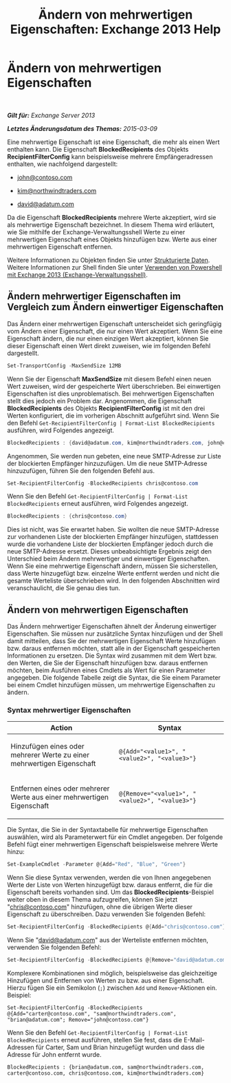 ﻿---
title: 'Ändern von mehrwertigen Eigenschaften: Exchange 2013 Help'
TOCTitle: Ändern von mehrwertigen Eigenschaften
ms:assetid: dc2c1062-ad79-404b-8da3-5b5798dbb73b
ms:mtpsurl: https://technet.microsoft.com/de-de/library/Bb684908(v=EXCHG.150)
ms:contentKeyID: 50476860
ms.date: 05/22/2018
mtps_version: v=EXCHG.150
ms.translationtype: MT
---

# Ändern von mehrwertigen Eigenschaften

 

_**Gilt für:** Exchange Server 2013_

_**Letztes Änderungsdatum des Themas:** 2015-03-09_

Eine mehrwertige Eigenschaft ist eine Eigenschaft, die mehr als einen Wert enthalten kann. Die Eigenschaft **BlockedRecipients** des Objekts **RecipientFilterConfig** kann beispielsweise mehrere Empfängeradressen enthalten, wie nachfolgend dargestellt:

  - john@contoso.com

  - kim@northwindtraders.com

  - david@adatum.com

Da die Eigenschaft **BlockedRecipients** mehrere Werte akzeptiert, wird sie als mehrwertige Eigenschaft bezeichnet. In diesem Thema wird erläutert, wie Sie mithilfe der Exchange-Verwaltungsshell Werte zu einer mehrwertigen Eigenschaft eines Objekts hinzufügen bzw. Werte aus einer mehrwertigen Eigenschaft entfernen.

Weitere Informationen zu Objekten finden Sie unter [Strukturierte Daten](https://technet.microsoft.com/de-de/library/aa996386\(v=exchg.150\)). Weitere Informationen zur Shell finden Sie unter [Verwenden von Powershell mit Exchange 2013 (Exchange-Verwaltungsshell)](https://technet.microsoft.com/de-de/library/bb123778\(v=exchg.150\)).

## Ändern mehrwertiger Eigenschaften im Vergleich zum Ändern einwertiger Eigenschaften

Das Ändern einer mehrwertigen Eigenschaft unterscheidet sich geringfügig vom Ändern einer Eigenschaft, die nur einen Wert akzeptiert. Wenn Sie eine Eigenschaft ändern, die nur einen einzigen Wert akzeptiert, können Sie dieser Eigenschaft einen Wert direkt zuweisen, wie im folgenden Befehl dargestellt.

```powershell
Set-TransportConfig -MaxSendSize 12MB
```

Wenn Sie der Eigenschaft **MaxSendSize** mit diesem Befehl einen neuen Wert zuweisen, wird der gespeicherte Wert überschrieben. Bei einwertigen Eigenschaften ist dies unproblematisch. Bei mehrwertigen Eigenschaften stellt dies jedoch ein Problem dar. Angenommen, die Eigenschaft **BlockedRecipients** des Objekts **RecipientFilterConfig** ist mit den drei Werten konfiguriert, die im vorherigen Abschnitt aufgeführt sind. Wenn Sie den Befehl `Get-RecipientFilterConfig | Format-List BlockedRecipients` ausführen, wird Folgendes angezeigt.

```powershell
BlockedRecipients : {david@adatum.com, kim@northwindtraders.com, john@contoso.com}
```

Angenommen, Sie werden nun gebeten, eine neue SMTP-Adresse zur Liste der blockierten Empfänger hinzuzufügen. Um die neue SMTP-Adresse hinzuzufügen, führen Sie den folgenden Befehl aus.

```powershell
Set-RecipientFilterConfig -BlockedRecipients chris@contoso.com
```

Wenn Sie den Befehl `Get-RecipientFilterConfig | Format-List BlockedRecipients` erneut ausführen, wird Folgendes angezeigt.

```powershell
BlockedRecipients : {chris@contoso.com}
```

Dies ist nicht, was Sie erwartet haben. Sie wollten die neue SMTP-Adresse zur vorhandenen Liste der blockierten Empfänger hinzufügen, stattdessen wurde die vorhandene Liste der blockierten Empfänger jedoch durch die neue SMTP-Adresse ersetzt. Dieses unbeabsichtigte Ergebnis zeigt den Unterschied beim Ändern mehrwertiger und einwertiger Eigenschaften. Wenn Sie eine mehrwertige Eigenschaft ändern, müssen Sie sicherstellen, dass Werte hinzugefügt bzw. einzelne Werte entfernt werden und nicht die gesamte Werteliste überschrieben wird. In den folgenden Abschnitten wird veranschaulicht, die Sie genau dies tun.

## Ändern von mehrwertigen Eigenschaften

Das Ändern mehrwertiger Eigenschaften ähnelt der Änderung einwertiger Eigenschaften. Sie müssen nur zusätzliche Syntax hinzufügen und der Shell damit mitteilen, dass Sie der mehrwertigen Eigenschaft Werte hinzufügen bzw. daraus entfernen möchten, statt alle in der Eigenschaft gespeicherten Informationen zu ersetzen. Die Syntax wird zusammen mit dem Wert bzw. den Werten, die Sie der Eigenschaft hinzufügen bzw. daraus entfernen möchten, beim Ausführen eines Cmdlets als Wert für einen Parameter angegeben. Die folgende Tabelle zeigt die Syntax, die Sie einem Parameter bei einem Cmdlet hinzufügen müssen, um mehrwertige Eigenschaften zu ändern.

### Syntax mehrwertiger Eigenschaften

<table>
<colgroup>
<col style="width: 50%" />
<col style="width: 50%" />
</colgroup>
<thead>
<tr class="header">
<th>Action</th>
<th>Syntax</th>
</tr>
</thead>
<tbody>
<tr class="odd">
<td><p>Hinzufügen eines oder mehrerer Werte zu einer mehrwertigen Eigenschaft</p></td>
<td><pre><code>@{Add=&quot;&lt;value1&gt;&quot;, &quot;&lt;value2&gt;&quot;, &quot;&lt;value3&gt;&quot;}</code></pre></td>
</tr>
<tr class="even">
<td><p>Entfernen eines oder mehrerer Werte aus einer mehrwertigen Eigenschaft</p></td>
<td><pre><code>@{Remove=&quot;&lt;value1&gt;&quot;, &quot;&lt;value2&gt;&quot;, &quot;&lt;value3&gt;&quot;}</code></pre></td>
</tr>
</tbody>
</table>


Die Syntax, die Sie in der Syntaxtabelle für mehrwertige Eigenschaften auswählen, wird als Parameterwert für ein Cmdlet angegeben. Der folgende Befehl fügt einer mehrwertigen Eigenschaft beispielsweise mehrere Werte hinzu:

```powershell
Set-ExampleCmdlet -Parameter @{Add="Red", "Blue", "Green"}
```

Wenn Sie diese Syntax verwenden, werden die von Ihnen angegebenen Werte der Liste von Werten hinzugefügt bzw. daraus entfernt, die für die Eigenschaft bereits vorhanden sind. Um das **BlockedRecipients**-Beispiel weiter oben in diesem Thema aufzugreifen, können Sie jetzt "chris@contoso.com" hinzufügen, ohne die übrigen Werte dieser Eigenschaft zu überschreiben. Dazu verwenden Sie folgenden Befehl:

```powershell
Set-RecipientFilterConfig -BlockedRecipients @{Add="chris@contoso.com"}
```

Wenn Sie "david@adatum.com" aus der Werteliste entfernen möchten, verwenden Sie folgenden Befehl:

```powershell
Set-RecipientFilterConfig -BlockedRecipients @{Remove="david@adatum.com"}
```

Komplexere Kombinationen sind möglich, beispielsweise das gleichzeitige Hinzufügen und Entfernen von Werten zu bzw. aus einer Eigenschaft. Hierzu fügen Sie ein Semikolon (`;`) zwischen `Add` und `Remove`-Aktionen ein. Beispiel:

    Set-RecipientFilterConfig -BlockedRecipients @{Add="carter@contoso.com", "sam@northwindtraders.com", "brian@adatum.com"; Remove="john@contoso.com"}

Wenn Sie den Befehl `Get-RecipientFilterConfig | Format-List BlockedRecipients` erneut ausführen, stellen Sie fest, dass die E-Mail-Adressen für Carter, Sam und Brian hinzugefügt wurden und dass die Adresse für John entfernt wurde.

    BlockedRecipients : {brian@adatum.com, sam@northwindtraders.com, carter@contoso.com, chris@contoso.com, kim@northwindtraders.com}

